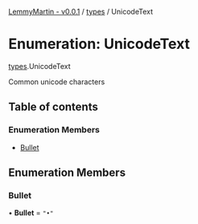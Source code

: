 [LemmyMartin - v0.0.1](../README.md) / [types](../modules/types.md) / UnicodeText

# Enumeration: UnicodeText

[types](../modules/types.md).UnicodeText

Common unicode characters

## Table of contents

### Enumeration Members

- [Bullet](types.UnicodeText.md#bullet)

## Enumeration Members

### Bullet

• **Bullet** = ``"•"``
